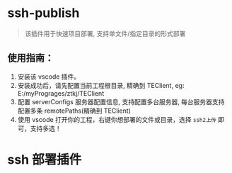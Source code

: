 # ssh-publish

> 该插件用于快速项目部署, 支持单文件/指定目录的形式部署

## 使用指南：

1. 安装该 vscode 插件。
1. 安装成功后，请先配置当前工程根目录, 精确到 TEClient, eg: E:/myPrograges/ztkj/TEClient
2. 配置 serverConfigs 服务器配置信息, 支持配置多台服务器, 每台服务器支持配置多条 remotePaths(精确到 TEClient)
4. 使用 vscode 打开你的工程，右键你想部署的文件或目录，选择 `ssh2上传` 即可，支持多选！

# ssh 部署插件